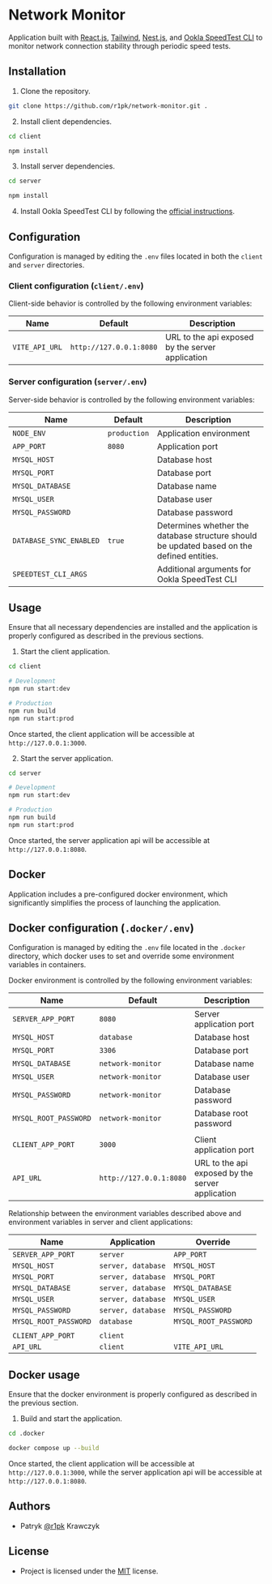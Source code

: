 # Network Monitor

Application built with [React.js](https://react.dev/), [Tailwind](https://tailwindcss.com/), [Nest.js](https://nestjs.com/), and [Ookla SpeedTest CLI](https://www.speedtest.net/apps/cli) to monitor network connection stability through periodic speed tests.

## Installation

1. Clone the repository.

```bash
git clone https://github.com/r1pk/network-monitor.git .
```

2. Install client dependencies.

```bash
cd client

npm install
```

3. Install server dependencies.

```bash
cd server

npm install
```

4. Install Ookla SpeedTest CLI by following the [official instructions](https://www.speedtest.net/apps/cli).

## Configuration

Configuration is managed by editing the `.env` files located in both the `client` and `server` directories.

### Client configuration (`client/.env`)

Client-side behavior is controlled by the following environment variables:

| Name           | Default                 | Description                                      |
| -------------- | ----------------------- | ------------------------------------------------ |
| `VITE_API_URL` | `http://127.0.0.1:8080` | URL to the api exposed by the server application |

### Server configuration (`server/.env`)

Server-side behavior is controlled by the following environment variables:

| Name                    | Default      | Description                                                                                |
| ----------------------- | ------------ | ------------------------------------------------------------------------------------------ |
| `NODE_ENV`              | `production` | Application environment                                                                    |
| `APP_PORT`              | `8080`       | Application port                                                                           |
| `MYSQL_HOST`            |              | Database host                                                                              |
| `MYSQL_PORT`            |              | Database port                                                                              |
| `MYSQL_DATABASE`        |              | Database name                                                                              |
| `MYSQL_USER`            |              | Database user                                                                              |
| `MYSQL_PASSWORD`        |              | Database password                                                                          |
| `DATABASE_SYNC_ENABLED` | `true`       | Determines whether the database structure should be updated based on the defined entities. |
| `SPEEDTEST_CLI_ARGS`    |              | Additional arguments for Ookla SpeedTest CLI                                               |

## Usage

Ensure that all necessary dependencies are installed and the application is properly configured as described in the previous sections.

1. Start the client application.

```bash
cd client

# Development
npm run start:dev

# Production
npm run build
npm run start:prod
```

Once started, the client application will be accessible at `http://127.0.0.1:3000`.

2. Start the server application.

```bash
cd server

# Development
npm run start:dev

# Production
npm run build
npm run start:prod
```

Once started, the server application api will be accessible at `http://127.0.0.1:8080`.

## Docker

Application includes a pre-configured docker environment, which significantly simplifies the process of launching the application.

## Docker configuration (`.docker/.env`)

Configuration is managed by editing the `.env` file located in the `.docker` directory, which docker uses to set and override some environment variables in containers.

Docker environment is controlled by the following environment variables:

| Name                  | Default                 | Description                                      |
| --------------------- | ----------------------- | ------------------------------------------------ |
| `SERVER_APP_PORT`     | `8080`                  | Server application port                          |
| `MYSQL_HOST`          | `database`              | Database host                                    |
| `MYSQL_PORT`          | `3306`                  | Database port                                    |
| `MYSQL_DATABASE`      | `network-monitor`       | Database name                                    |
| `MYSQL_USER`          | `network-monitor`       | Database user                                    |
| `MYSQL_PASSWORD`      | `network-monitor`       | Database password                                |
| `MYSQL_ROOT_PASSWORD` | `network-monitor`       | Database root password                           |
|                       |                         |                                                  |
| `CLIENT_APP_PORT`     | `3000`                  | Client application port                          |
| `API_URL`             | `http://127.0.0.1:8080` | URL to the api exposed by the server application |

Relationship between the environment variables described above and environment variables in server and client applications:

| Name                  | Application        | Override              |
| --------------------- | ------------------ | --------------------- |
| `SERVER_APP_PORT`     | `server`           | `APP_PORT`            |
| `MYSQL_HOST`          | `server, database` | `MYSQL_HOST`          |
| `MYSQL_PORT`          | `server, database` | `MYSQL_PORT`          |
| `MYSQL_DATABASE`      | `server, database` | `MYSQL_DATABASE`      |
| `MYSQL_USER`          | `server, database` | `MYSQL_USER`          |
| `MYSQL_PASSWORD`      | `server, database` | `MYSQL_PASSWORD`      |
| `MYSQL_ROOT_PASSWORD` | `database`         | `MYSQL_ROOT_PASSWORD` |
|                       |                    |                       |
| `CLIENT_APP_PORT`     | `client`           |                       |
| `API_URL`             | `client`           | `VITE_API_URL`        |

## Docker usage

Ensure that the docker environment is properly configured as described in the previous section.

1. Build and start the application.

```bash
cd .docker

docker compose up --build
```

Once started, the client application will be accessible at `http://127.0.0.1:3000`, while the server application api will be accessible at `http://127.0.0.1:8080`.

## Authors

- Patryk [@r1pk](https://github.com/r1pk) Krawczyk

## License

- Project is licensed under the [MIT](LICENSE.md) license.
